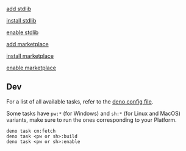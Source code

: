
<a href="https://bespoke.delusoire.workers.dev/protocol/spicetify:0:add?id=stdlib@0.2.2&artifacts=https%3A%2F%2Fgithub.com%2Fspicetify%2Fmodules%2Freleases%2Fdownload%2F2024-07-18%2Fstdlib%400.2.2%2Bsp-1.2.40-cm-1906ea8d2e9.zip">add stdlib</a>

<a href="https://bespoke.delusoire.workers.dev/protocol/spicetify:0:install?id=stdlib@0.2.2">install stdlib</a>

<a href="https://bespoke.delusoire.workers.dev/protocol/spicetify:0:enable?id=stdlib@0.2.2">enable stdlib</a>

<a href="https://bespoke.delusoire.workers.dev/protocol/spicetify:0:add?id=Delusoire.marketplace@0.1.3&artifacts=https%3A%2F%2Fgithub.com%2FDelusoire%2Fbespoke-modules%2Freleases%2Fdownload%2F2024-07-18%2FDelusoire.marketplace%400.1.3%2Bsp-1.2.40-cm-1906ea8d2e9.zip">add marketplace</a>

<a href="https://bespoke.delusoire.workers.dev/protocol/spicetify:0:install?id=Delusoire.marketplace@0.1.3">install marketplace</a>

<a href="https://bespoke.delusoire.workers.dev/protocol/spicetify:0:enable?id=Delusoire.marketplace@0.1.3">enable marketplace</a>


## Dev

For a list of all available tasks, refer to the [deno config file](deno.json).

Some tasks have `pw:*` (for Windows) and `sh:*` (for Linux and MacOS) variants, make sure to run the ones corresponding to your Platform.

```shell
deno task cm:fetch
deno task <pw or sh>:build
deno task <pw or sh>:enable
```
